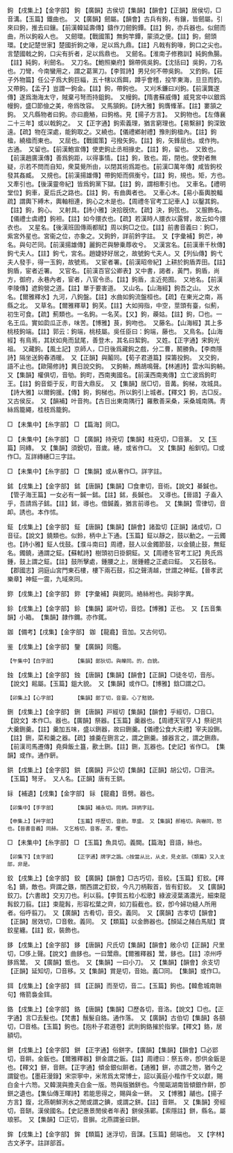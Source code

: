 <!-- { "loadSidebar": true } -->
鉤	【戌集上】【金字部】	鉤	【廣韻】古侯切【集韻】【韻會】【正韻】居侯切，□音溝。【玉篇】鐵曲也。　又【廣韻】劒屬。【韻會】古兵有鉤，有鑲，皆劒屬。引來曰鉤，推去曰鑲。【前漢韓延壽傳】鑄作刀劒鉤鐔。【註】鉤，亦兵器也。似劒而曲，所以鉤殺人也。　又劒環。【戰國策】無鉤竿鐔，蒙須之便。【註】鉤，劒頭環。【史記楚世家】楚國折鉤之喙，足以爲九鼎。【註】凡戟有鉤喙，鉤口之尖也。言楚國戟之鉤，口尖有折者，足以爲鼎也。　又劒名。【淮南子修務訓】純鉤魚腸。【註】純鉤，利劒名。　又刀名。【鮑照樂府】錦帶佩吳鉤。【沈括曰】吳鉤，刀名也。刀彎，今南蠻用之，謂之葛黨刀。【李賀詩】男兒何不帶吳鉤。　又釣鉤。【莊子外物篇】任公子爲大鉤巨緇，五十犗以爲餌，蹲乎會稽，投竿東海，旦旦而釣。　又帶鉤。【孟子】豈謂一鉤金。【註】鉤，帶鉤也。　又刈禾鐮曰刈鉤。【前漢龔遂傳】遂爲渤海太守，賊棄弓弩而持鉏鉤。　又幔鉤。【隋書蘇威傳】威見宮中以銀爲幔鉤，盛□節儉之美，帝爲攺容。　又馬頷鉤。【詩大雅】鉤膺鞗革。【註】婁頷之鉤。　又凡縣物者曰鉤。亦曰鹿觡，曰鉤格。見【揚子方言】。　又鉤物也。【左傳襄二十三年】或以戟鉤之。　又【正字通】鉤索義理，猶言窮理也。【易繫辭】鉤深致遠。【疏】物在深處，能鉤取之。又繞也。【儀禮鄕射禮】豫則鉤楹內。【註】鉤楹，繞楹而東也。　又屈也。【戰國策】弓撥矢鉤。【註】鉤，矢鋒屈也。或作拘。古通。　又留也。【前漢鮑宣傳】使吏鉤止丞相掾史。【註】鉤，留也。　又致也。【前漢趙廣漢傳】善爲鉤距，以得事情。【註】鉤，致也。距，閉也。使對者無疑，示若不問而自知，衆莫覺所由，以閉其術爲距也。【前漢□萬年傳】咸皆鉤校發其姦臧。　又規也。【前漢揚雄傳】帶鉤矩而佩衡兮。【註】鉤，規也。矩，方也。　又牽引也。【後漢靈帝紀】皆爲鉤黨下獄。【註】鉤，謂相牽引也。　又車名。【禮明堂位】鉤車，夏后氏之路也。【註】鉤，有曲輿者也。　又車心木。【易小畜輿脫輻疏】謂輿下縛木，輿軸相連，鉤心之木是也。【周禮冬官考工記車人】以鑿其鉤。【註】鉤，鉤心。　又射具。【詩小雅】決拾旣佽。【疏】決，鉤弦也。　又服飾名。【儀禮士虞禮】鉤袒。【註】如今擐衣也。【疏】若漢時人擐衣以露臂，故云如今擐衣也。　又星名。【後漢班固傳兩都賦】周以鉤□之位。【註】前書音義曰：鉤□，紫宮外星也。宮衞之位，亦象之。又鉤鈐，詳前鈐字註。　又【字彙補】鉤芒，神名。與句芒同。【前漢揚雄傳】麗鉤芒與驂乗蓐收兮。　又漢宮名。【前漢車千秋傳】鉤弋夫人。【註】鉤弋，宮名。趙婕妤好居之，故號鉤弋夫人。又【列仙傳】鉤弋夫人發手，得一玉鉤，故號焉。　又宦者署。【前漢昭帝紀】上耕於鉤盾弄田。【註】鉤盾，宦者近署。　又官名。【前漢百官公卿表】又中書，謁者，黃門，鉤盾，尚方，御府，永巷內者，宦者，八官令丞。【註】鉤盾，主近苑囿。　又地名。【前漢李陵傳】遮鉤營之道。【註】單于要害道。　又山名。【山海經】鉤吾之山。　又水名。【爾雅釋水】九河，八鉤盤。【註】水曲如鉤流盤桓也。【疏】在東光之南，鬲縣之北。　又草名。【爾雅釋草】鉤芺。【註】大如拇指，中空，莖頭有臺，似薊，初生可食。【疏】薊類也。一名鉤。一名芺。【又】鉤，藈姑。【註】鉤，□也。一名王瓜。實如瓝瓜正赤，味苦。【博雅】茛，鉤吻也。　又藤名。【山海經】其上多桃枝鉤端。【註】郭云：鉤端，桃枝屬。吳任臣曰：鉤端，藤也。　又鳥名。【山海經】有鳥焉，其狀如鳧而鼠尾，善登木，其名曰絜鉤。　又姓。【正字通】宋鉤光祖。　又藏鉤。【風土記】京師人，□日後爲藏鉤之戲，分二曹，鬭勝負。【李商隱詩】隔坐送鉤春酒暖。　又【正韻】與鬮同。【荀子君道篇】探籌投鉤。　又交鉤，語不止也。【歐陽修詩】異日說交鉤。　又鉤輈，鷓鴣鳴聲。【林逋詩】雲水叫鉤輈。　又【集韻】權俱切，音劬。鉤町，西南夷國名。【前漢西南夷傳】立亡波爲鉤町王。【註】鉤音鉅于反，町音大鼎反。　又【集韻】居□切，音冓。鉤梯，攻城具。【詩大雅】以爾鉤援。【傳】鉤，鉤梯也。所以鉤引上城者。【釋文】鉤，古□反。又古侯反。　又【韻補】叶音拘。【古日出東南隅行】羅敷善采桑，采桑城南隅。靑絲爲籠繩，桂枝爲籠鉤。

□	【未集中】【糸字部】	□	【篇海】同□。

□	【未集中】【糸字部】	□	【廣韻】持兗切【集韻】柱兗切，□音篆。　又【玉篇】同縳。　又【集韻】須銳切，音歲。繐，或省作□。　又【集韻】船釧切。□或作□。互詳縳繐□三字註。

□	【未集中】【糸字部】	□	【集韻】或从奢作□。詳字註。

鉥	【戌集上】【金字部】	鉥	【唐韻】【集韻】□食聿切，音術。【說文】綦鍼也。【管子海王篇】一女必有一鍼一鉥。【註】鉥，長鍼也。　又導也。【晉語】子盍入乎，吾請爲子鉥。【註】鉥，導也。借鍼義，猶言前導也。　又【集韻】雪律切，音卹。誘也。本作怵。

鉦	【戌集上】【金字部】	鉦	【唐韻】【集韻】【韻會】諸盈切【正韻】諸成切，□音征。【說文】鐃類也。似鈴，柄中上下通。【玉篇】鉦以靜之，鼓以動之。一云鐲也。【詩小雅】鉦人伐鼓。【濮斗南曰】周禮，鼓人以金鐲節鼓，以金鐃止鼓，無鉦名。鐲鐃，通謂之鉦。【蘇軾詩】樹頭初日掛銅鉦。又【周禮冬官考工記】鳧氏爲鍾，鼓上謂之鉦。【註】鼓所擊處，鍾腰之上，居鍾體之正處曰鉦。　又石鼓名。【郡國志】洞庭山宮門東石樓，樓下兩石鼓，扣之聲淸越，世謂之神鉦。【晉孝武樂章】神鉦一震，九域來同。

鉨	【戌集上】【金字部】	鉨	【字彙補】與鈮同。絡絲柎也。與鉩字異。

鉩	【戌集上】【金字部】	鉩	【集韻】諾叶切，音捻。【博雅】正也。　又【五音集韻】小箱。　【集韻】隷作鑈。亦作銸。

鉫	【備考】【戌集】【金字部】	鉫	【龍龕】音加。又古何切。

鉴	【戌集上】【金字部】	鑒	【廣韻】同鑑。

	【午集中】【白字部】		【集韻】郞狄切。與皪同。的，白貌。

鉵	【戌集上】【金字部】	鉵	【唐韻】【集韻】【韻會】【正韻】□徒冬切，音彤。【說文】耜屬。【玉篇】鉏大貌。　又【集韻】或作□。【博雅】鋡□謂之□。

	【卯集上】【心字部】		【集韻】郞丁切，音靈。心了黠貌。

鉶	【戌集上】【金字部】	鉶	【唐韻】戸經切【集韻】【韻會】乎經切，□音□。【說文】本作□。器也。【廣韻】祭器。【玉篇】羹器也。【周禮天官亨人】祭祀共大羹鉶羹。【註】羹加五味，盛以鉶器，故曰鉶羹。【儀禮公食大夫禮】宰夫設鉶。【註】鉶，菜和羹之器。【疏】據羹在鉶言之，謂之鉶羹。據器言之，謂之鉶鼎。【前漢司馬遷傳】堯舜飯土簋，歠土鉶。【註】鉶，瓦器也。【史記】省作□。　【集韻】或作。通作銒。

鉷	【戌集上】【金字部】	鉷	【廣韻】戸公切【集韻】【正韻】胡公切，□音洪。【玉篇】弩牙。　又人名。【正韻】唐有王鉷。

銢	【補遺】【戌集】【金字部】	銢	【龍龕】音劈。器也。

	【卯集中】【手字部】		【集韻】補永切。同抦。詳抦字註。

	【申集上】【艸字部】		【玉篇】呼歷切，音赥。草盛。　又【集韻】郝格切。與嚇同，怒也。【晉書音義】同赫。　又乞格切，音客。茮，懼也。

□	【未集中】【糸字部】	□	【玉篇】魚具切。義闕。【篇海】音語，絲也。

	【卯集下】【支字部】		【正字通】牌字之譌。○按當从比，从攴，見攴部。《類篇》又入支部，非是。

鉸	【戌集上】【金字部】	鉸	【廣韻】【韻會】□古巧切，音絞。【玉篇】釘鉸。【釋名】鏑，敵也。齊謂之鏃，關西謂之釘鉸，今凡刀柄鞍首，皆有釘鉸。　又【廣韻】鉸刀。【六書故】交刃刀也。利以翦。【李賀五粒小松歌】綠波浸葉滿濃光，細束龍髥鉸刀翦。【註】束龍髥，形容松葉之齊，如刀翦截也。鉸，卽今婦功縫人所用者。俗呼翦刀。　又【廣韻】古肴切，音交。義同。　又【廣韻】古孝切【韻會】【正韻】居效切，□音敎。義同。　又【類篇】以金飾器也。【顏延之赭白馬賦】寶鉸星纏。【註】鉸，裝飾也。

鉹	【戌集上】【金字部】	鉹	【唐韻】尺氏切【集韻】【韻會】敞尒切【正韻】尺里切，□侈上聲。【說文】曲鉹也。一曰鬵鼎。【爾雅釋器】鬵，鉹也。【註】凉州呼鉹爲鬵。　又【廣韻】甑也。　又【集韻】一曰小刀。　又【集韻】【韻會】余支切【正韻】延知切，□音移。又【集韻】賞是切，音始。義□同。　【集韻】或作□。

鉺	【戌集上】【金字部】	鉺	【正韻】而至切，音二。【玉篇】鉤也。【韓愈城南聮句】脩箭裊金鉺。

鉻	【戌集上】【金字部】	鉻	【唐韻】【集韻】□歷各切，音洛。【說文】□也。【正字通】言□去髮也。【梵書】鬚髮自鉻。通作落。　又【廣韻】古伯切【集韻】各頟切，□音格。【玉篇】鉤也。【抱朴子君道卷】武則鉤鉻摧於指掌。【釋文】鉻，居額切。

鉼	【戌集上】【金字部】	鉼	【正字通】俗鉼字。【廣韻】【集韻】【韻會】□必郢切，音餠。金鈑也。【爾雅釋器】鉼金謂之鈑。【註】周禮曰：祭五帝，卽供金鈑是也。【釋文】鉼，音餅。【正字通】傾金銀似餠者。【通雅】鉼，亦謂之笏，猶今之謂錠也。【墨莊漫錄】宋崇寧中，米芾爲太常博士，詔以黃庭小楷作千文以獻，賜白金十六笏。又韓滉與擔夫白金一版。笏與版猶鉼也。今閩甌湖南皆傾銀作餠，卽鉼之遺也。【集仙傳王暉詩】若能思得之，賜與金一鉼。　又【博雅】鬴也。【揚子方言】鍑，北燕朝鮮洌水之閒或謂之錪，或謂之鉼。【註】音餅。　又【集韻】旁經切，音缾。漢侯國名。【史記惠景閒侯者年表】鉼侯孫鄲。【索隱註】鉼，縣名。屬琅邪。　又【集韻】□正切，音摒。北燕謂釜曰鉼。

鉾	【戌集上】【金字部】	鉾	【類篇】迷浮切，音謀。【玉篇】劒端也。　又【字林】古文矛字。註詳部首。

